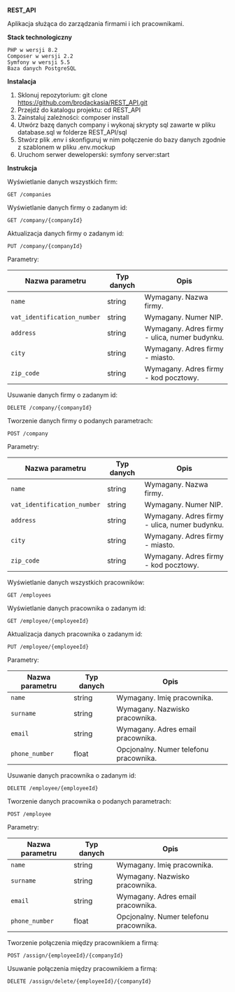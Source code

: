 ****REST_API****

Aplikacja służąca do zarządzania firmami i ich pracownikami.

**Stack technologiczny**

    PHP w wersji 8.2
    Composer w wersji 2.2
    Symfony w wersji 5.5
    Baza danych PostgreSQL

**Instalacja**

1. Sklonuj repozytorium: git clone https://github.com/brodackasia/REST_API.git
2. Przejdź do katalogu projektu: cd REST_API
3. Zainstaluj zależności: composer install
4. Utwórz bazę danych company i wykonaj skrypty sql zawarte w pliku database.sql w folderze REST_API/sql
5. Stwórz plik .env i skonfiguruj w nim połączenie do bazy danych zgodnie z szablonem w pliku .env.mockup
6. Uruchom serwer deweloperski: symfony server:start

**Instrukcja**

Wyświetlanie danych wszystkich firm:

    GET /companies

Wyświetlanie danych firmy o zadanym id:

    GET /company/{companyId}

Aktualizacja danych firmy o zadanym id:

    PUT /company/{companyId}

Parametry:

| Nazwa parametru             | Typ danych | Opis                                          |
|-----------------------------|------------|-----------------------------------------------|
| `name`                      | string     | Wymagany. Nazwa firmy.                        |
| `vat_identification_number` | string     | Wymagany. Numer NIP.                          |
| `address`                   | string     | Wymagany. Adres firmy - ulica, numer budynku. |
| `city`                      | string     | Wymagany. Adres firmy - miasto.               |
| `zip_code`                  | string     | Wymagany. Adres firmy - kod pocztowy.         |

Usuwanie danych firmy o zadanym id:
    
    DELETE /company/{companyId}

Tworzenie danych firmy o podanych parametrach:

    POST /company

Parametry:

| Nazwa parametru             | Typ danych | Opis                                          |
|-----------------------------|------------|-----------------------------------------------|
| `name`                      | string     | Wymagany. Nazwa firmy.                        |
| `vat_identification_number` | string     | Wymagany. Numer NIP.                          |
| `address`                   | string     | Wymagany. Adres firmy - ulica, numer budynku. |
| `city`                      | string     | Wymagany. Adres firmy - miasto.               |
| `zip_code`                  | string     | Wymagany. Adres firmy - kod pocztowy.         |

Wyświetlanie danych wszystkich pracowników:

    GET /employees

Wyświetlanie danych pracownika o zadanym id:

    GET /employee/{employeeId}

Aktualizacja danych pracownika o zadanym id:

    PUT /employee/{employeeId}

Parametry: 

| Nazwa parametru | Typ danych | Opis                                   |
|-----------------|------------|----------------------------------------|
| `name`          | string     | Wymagany. Imię pracownika.             |
| `surname`       | string     | Wymagany. Nazwisko pracownika.         |
| `email`         | string     | Wymagany. Adres email pracownika.      |
| `phone_number`  | float      | Opcjonalny. Numer telefonu pracownika. |

Usuwanie danych pracownika o zadanym id:

    DELETE /employee/{employeeId}

Tworzenie danych pracownika o podanych parametrach:

    POST /employee

Parametry:

| Nazwa parametru | Typ danych | Opis                                   |
|-----------------|------------|----------------------------------------|
| `name`          | string     | Wymagany. Imię pracownika.             |
| `surname`       | string     | Wymagany. Nazwisko pracownika.         |
| `email`         | string     | Wymagany. Adres email pracownika.      |
| `phone_number`  | float      | Opcjonalny. Numer telefonu pracownika. |

Tworzenie połączenia między pracownikiem a firmą:

    POST /assign/{employeeId}/{companyId}

Usuwanie połączenia między pracownikiem a firmą:

    DELETE /assign/delete/{employeeId}/{companyId}


